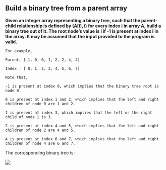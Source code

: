 ## Build a binary tree from a parent array

**Given an integer array representing a binary tree, such that the parent-child relationship is defined by (A[i], i) 
for every index i in array A, build a binary tree out of it. The root node’s value is i if -1 is present at index i in the array. 
It may be assumed that the input provided to the program is valid.**

    For example,

    Parent: [-1, 0, 0, 1, 2, 2, 4, 4]
    
    Index : [ 0, 1, 2, 3, 4, 5, 6, 7]

    Note that,
    
    -1 is present at index 0, which implies that the binary tree root is node 0.
    
    0 is present at index 1 and 2, which implies that the left and right children of node 0 are 1 and 2.
    
    1 is present at index 3, which implies that the left or the right child of node 1 is 3.
    
    2 is present at index 4 and 5, which implies that the left and right children of node 2 are 4 and 5.
    
    4 is present at index 6 and 7, which implies that the left and right children of node 4 are 6 and 7.
    
The corresponding binary tree is:

![](https://www.techiedelight.com/wp-content/uploads/Build-Binary-Tree-from-Parent-Array.png)
